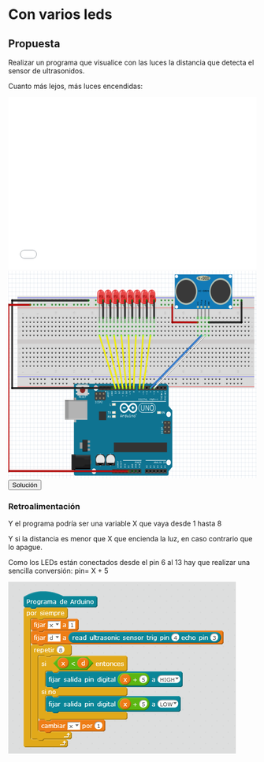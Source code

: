 
# Con varios leds

## Propuesta

Realizar un programa que visualice con las luces la distancia que detecta el sensor de ultrasonidos.

Cuanto más lejos, más luces encendidas:

<iframe width="100%" height="350" src="//www.youtube.com/embed/2J9z2fWz6EY" frameborder="0"></iframe>

<img src="img/cto-ultrasonidos-variasluces.png" height="421" />





<script type="text/javascript">var feedback4_93text = "Solución";</script><input type="button" name="toggle-feedback-4_93" value="Solución" class="feedbackbutton" onclick="$exe.toggleFeedback(this,false);return false" />

### Retroalimentación



Y el programa podría ser una variable X que vaya desde 1 hasta 8

Y si la distancia es menor que X que encienda la luz, en caso contrario que lo apague.

Como los LEDs están conectados desde el pin 6 al 13 hay que realizar una sencilla conversión: pin= X + 5

<img height="349" src="img/sensorUS-1.png" />

